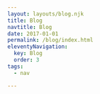 ```yaml
---
layout: layouts/blog.njk
title: Blog
navtitle: Blog
date: 2017-01-01
permalink: /blog/index.html
eleventyNavigation:
  key: Blog
  order: 3
tags:
  - nav

---
```

